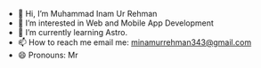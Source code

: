 - 👋 Hi, I’m Muhammad Inam Ur Rehman
- 👀 I’m interested in Web and Mobile App Development
- 🌱 I’m currently learning Astro.
- 📫 How to reach me email me: minamurrehman343@gmail.com
- 😄 Pronouns: Mr

<!---
minamurrehman/minamurrehman is a ✨ special ✨ repository because its `README.md` (this file) appears on your GitHub profile.
You can click the Preview link to take a look at your changes.
--->
